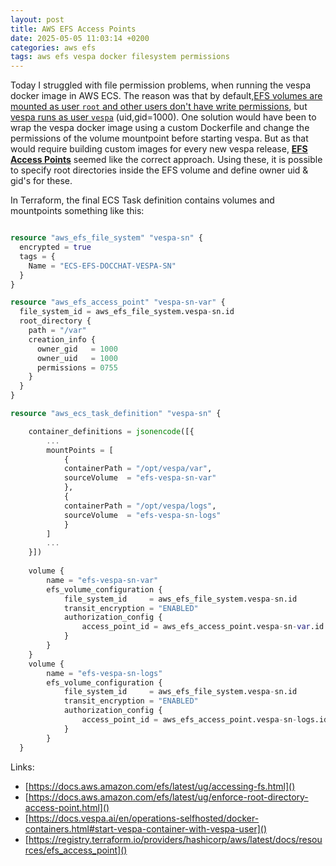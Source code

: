 ```yaml
---
layout: post
title: AWS EFS Access Points
date: 2025-05-05 11:03:14 +0200
categories: aws efs
tags: aws efs vespa docker filesystem permissions
---
```

Today I struggled with file permission problems, when running the vespa docker image in AWS ECS. The reason was that by default,[EFS volumes are mounted as user `root` and other users don't have write permissions](https://docs.aws.amazon.com/efs/latest/ug/accessing-fs.html), but [vespa runs as user `vespa`](https://docs.vespa.ai/en/operations-selfhosted/docker-containers.html#start-vespa-container-with-vespa-user) (uid,gid=1000).
One solution would have been to wrap the vespa docker image using a custom Dockerfile and change the permissions of the volume mountpoint before starting vespa.
But as that would require building custom images for every new vespa release, **[EFS Access Points](https://docs.aws.amazon.com/efs/latest/ug/enforce-root-directory-access-point.html)** seemed like the correct approach.
Using these, it is possible to specify root directories inside the EFS volume and define owner uid & gid's for these.

In Terraform, the final ECS Task definition contains volumes and mountpoints something like this:

```terraform

resource "aws_efs_file_system" "vespa-sn" {
  encrypted = true
  tags = {
    Name = "ECS-EFS-DOCCHAT-VESPA-SN"
  }
}

resource "aws_efs_access_point" "vespa-sn-var" {
  file_system_id = aws_efs_file_system.vespa-sn.id
  root_directory {
    path = "/var"
    creation_info {
      owner_gid   = 1000
      owner_uid   = 1000
      permissions = 0755
    }
  }
}

resource "aws_ecs_task_definition" "vespa-sn" {

	container_definitions = jsonencode([{
		...
		mountPoints = [
			{
			containerPath = "/opt/vespa/var",
			sourceVolume  = "efs-vespa-sn-var"
			},
			{
			containerPath = "/opt/vespa/logs",
			sourceVolume  = "efs-vespa-sn-logs"
			}
		]
		...
	}])
	
	volume {
		name = "efs-vespa-sn-var"
		efs_volume_configuration {
			file_system_id     = aws_efs_file_system.vespa-sn.id
			transit_encryption = "ENABLED"
			authorization_config {
				access_point_id = aws_efs_access_point.vespa-sn-var.id
			}
		}
	}
	volume {
		name = "efs-vespa-sn-logs"
		efs_volume_configuration {
			file_system_id     = aws_efs_file_system.vespa-sn.id
			transit_encryption = "ENABLED"
			authorization_config {
				access_point_id = aws_efs_access_point.vespa-sn-logs.id
			}
		}
  }
```

Links:
- [https://docs.aws.amazon.com/efs/latest/ug/accessing-fs.html]()
- [https://docs.aws.amazon.com/efs/latest/ug/enforce-root-directory-access-point.html]()
- [https://docs.vespa.ai/en/operations-selfhosted/docker-containers.html#start-vespa-container-with-vespa-user]()
- [https://registry.terraform.io/providers/hashicorp/aws/latest/docs/resources/efs_access_point]()